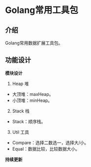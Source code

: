 # Golang常用工具包

## 介绍
Golang常用数据扩展工具包。

## 功能设计

**模块设计**
1. Heap 堆
- 大顶堆：maxHeap。
- 小顶堆：minHeap。
2. Stack 栈
- Stack：顺序栈。
3. Util 工具
- Compare：选择二数选一，选择大/小。
- Equal：数据比较，比较数据大小。

**持续更新**


